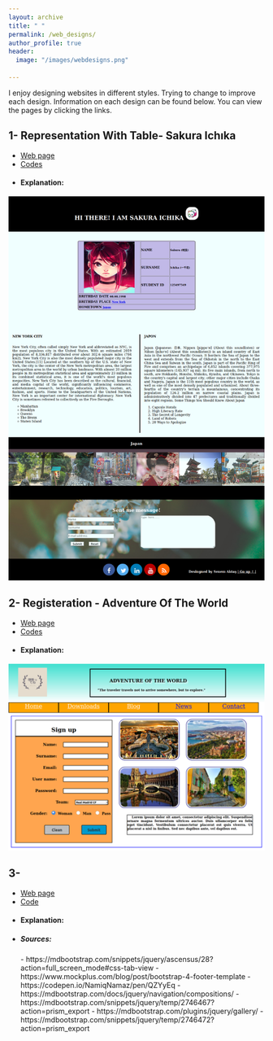 ```yaml
---
layout: archive
title: " "
permalink: /web_designs/
author_profile: true
header:
  image: "/images/webdesigns.png"
  
---
```


I enjoy designing websites in different styles. Trying to change to improve each design. 
Information on each design can be found below. You can view the pages by clicking the links.

## 1- Representation With Table- Sakura Ichıka

- [Web page](../WebDesignsFolder/RepresentationwithTable/RepresentationWithTable.html)
- [Codes]()
- <h4> Explanation: </h4>  

<img src="../WebDesignsFolder/RepresentationwithTable/RepresentationWithTable.png" alt="RepresentationWithTable">

## 2- Registeration - Adventure Of The World

- [Web page](../WebDesignsFolder/Registration/registeration.html)
- [Codes]()
- <h4> Explanation: </h4>  

<img src="../WebDesignsFolder/Registration/registeration.png" alt="registeration">

## 3- 
- [Web page]()
- [Code]()
- <h4> Explanation: </h4>  
- <h5> Sources: </h5>
  - https://mdbootstrap.com/snippets/jquery/ascensus/28?action=full_screen_mode#css-tab-view
  - https://www.mockplus.com/blog/post/bootstrap-4-footer-template
  - https://codepen.io/NamiqNamaz/pen/QZYyEq
  - https://mdbootstrap.com/docs/jquery/navigation/compositions/
  - https://mdbootstrap.com/snippets/jquery/temp/2746467?action=prism_export
  - https://mdbootstrap.com/plugins/jquery/gallery/
  - https://mdbootstrap.com/snippets/jquery/temp/2746472?action=prism_export
